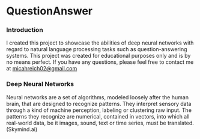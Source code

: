 # QuestionAnswer
### Introduction
I created this project to showcase the abilities of deep neural networks with regard to natural language processing tasks such as question-answering systems. 
This project was created for educational purposes only and is by no means perfect. If you have any questions, please feel free to contact me at micahreich02@gmail.com

### Deep Neural Networks
Neural networks are a set of algorithms, modeled loosely after the human brain, that are designed to recognize patterns. They interpret sensory data through a kind of machine perception, labeling or clustering raw input. The patterns they recognize are numerical, contained in vectors, into which all real-world data, be it images, sound, text or time series, must be translated.
(Skymind.ai)

